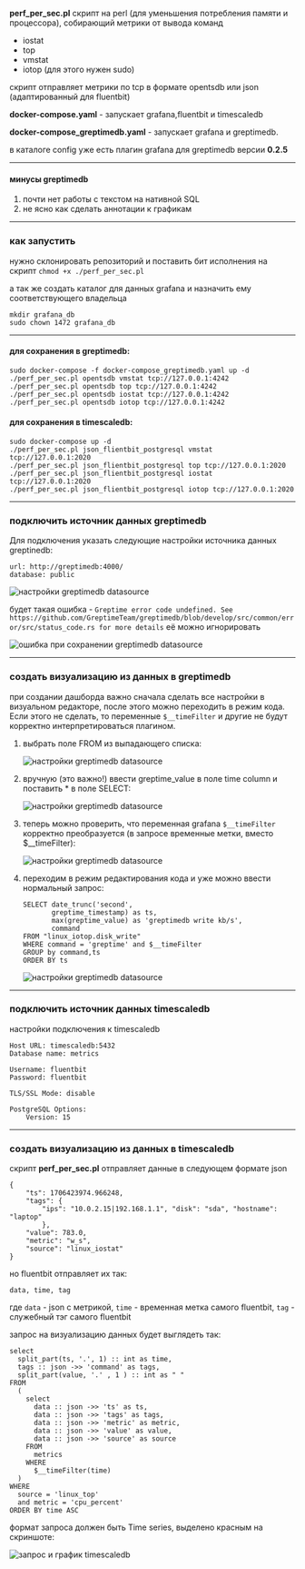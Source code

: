 **perf_per_sec.pl** скрипт на perl (для уменьшения потребления памяти и процессора), собирающий метрики от вывода команд
 - iostat
 - top
 - vmstat
 - iotop (для этого нужен sudo)

скрипт отправляет метрики по tcp в формате opentsdb или json (адаптированный для fluentbit)

**docker-compose.yaml** - запускает grafana,fluentbit и timescaledb

**docker-compose_greptimedb.yaml** - запускает grafana и greptimedb.

в каталоге config уже есть плагин grafana для greptimedb версии **0.2.5**

---

#### минусы greptimedb
1. почти нет работы с текстом на нативной SQL
2. не ясно как сделать аннотации к графикам

---

### как запустить
нужно склонировать репозиторий и поставить бит исполнения на скрипт
```chmod +x ./perf_per_sec.pl```

а так же создать каталог для данных grafana и назначить ему соответствующего владельца
```
mkdir grafana_db
sudo chown 1472 grafana_db
```

---

#### для сохранения в greptimedb:
```
sudo docker-compose -f docker-compose_greptimedb.yaml up -d
./perf_per_sec.pl opentsdb vmstat tcp://127.0.0.1:4242
./perf_per_sec.pl opentsdb top tcp://127.0.0.1:4242
./perf_per_sec.pl opentsdb iostat tcp://127.0.0.1:4242
./perf_per_sec.pl opentsdb iotop tcp://127.0.0.1:4242
```

#### для сохранения в timescaledb:
```
sudo docker-compose up -d
./perf_per_sec.pl json_flientbit_postgresql vmstat tcp://127.0.0.1:2020
./perf_per_sec.pl json_flientbit_postgresql top tcp://127.0.0.1:2020
./perf_per_sec.pl json_flientbit_postgresql iostat tcp://127.0.0.1:2020
./perf_per_sec.pl json_flientbit_postgresql iotop tcp://127.0.0.1:2020
```

---

### подключить источник данных greptimedb
Для подключения указать следующие настройки источника данных greptinedb:
```
url: http://greptimedb:4000/
database: public
```

![настройки greptimedb datasource](/perl/pictures/greptimedb_datasource.png)

будет такая ошибка - 
```Greptime error code undefined. See https://github.com/GreptimeTeam/greptimedb/blob/develop/src/common/error/src/status_code.rs for more details``` её можно игнорировать

![ошибка при сохранении greptimedb datasource](/perl/pictures/greptimedb_datasource_error.png)

---

### создать визуализацию из данных в greptimedb
при создании дашборда важно сначала сделать все настройки в визуальном редакторе, после этого можно переходить в режим кода. Если этого не сделать, то переменные ```$__timeFilter``` и другие не будут корректно интерпретироваться плагином.

1. выбрать поле FROM из выпадающего списка:

    ![настройки greptimedb datasource](/perl/pictures/greptimedb_dashboard_02.png)

2. вручную (это важно!) ввести greptime_value в поле time column и поставить * в поле SELECT:

    ![настройки greptimedb datasource](/perl/pictures/greptimedb_dashboard_03.png)

3. теперь можно проверить, что переменная grafana ```$__timeFilter``` корректно преобразуется (в запросе временные метки, вместо $__timeFilter):

    ![настройки greptimedb datasource](/perl/pictures/greptimedb_dashboard_04.png)

4. переходим в режим редактирования кода и уже можно ввести нормальный запрос:
    ```
    SELECT date_trunc('second', 
           greptime_timestamp) as ts,
           max(greptime_value) as 'greptimedb write kb/s', 
           command
    FROM "linux_iotop.disk_write" 
    WHERE command = 'greptime' and $__timeFilter
    GROUP by command,ts
    ORDER BY ts
    ```
    ![настройки greptimedb datasource](/perl/pictures/greptimedb_dashboard_06.png)

---

### подключить источник данных timescaledb
настройки подключения к timescaledb
```
Host URL: timescaledb:5432
Database name: metrics

Username: fluentbit
Password: fluentbit

TLS/SSL Mode: disable

PostgreSQL Options:
    Version: 15
```

---

### создать визуализацию из данных в timescaledb
скрипт **perf_per_sec.pl** отправляет данные в следующем формате json
```
{
    "ts": 1706423974.966248, 
    "tags": {
        "ips": "10.0.2.15|192.168.1.1", "disk": "sda", "hostname": "laptop"
        }, 
    "value": 783.0, 
    "metric": "w_s", 
    "source": "linux_iostat"
}
```

но fluentbit отправляет их так:
```
data, time, tag
```

где ```data``` - json с метрикой, ```time``` - временная метка самого fluentbit, ```tag``` - служебный тэг самого fluentbit

запрос на визуализацию данных будет выглядеть так:
```
select
  split_part(ts, '.', 1) :: int as time,
  tags :: json ->> 'command' as tags, 
  split_part(value, '.' , 1 ) :: int as " "
FROM
  (
    select
      data :: json ->> 'ts' as ts,
      data :: json ->> 'tags' as tags,
      data :: json ->> 'metric' as metric,
      data :: json ->> 'value' as value,
      data :: json ->> 'source' as source
    FROM
      metrics
    WHERE
      $__timeFilter(time)
  )
WHERE
  source = 'linux_top'
  and metric = 'cpu_percent'
ORDER BY time ASC
```

формат запроса должен быть Time series, выделено красным на скриншоте:

![запрос и график timescaledb](/perl/pictures/timescaledb_01.png)